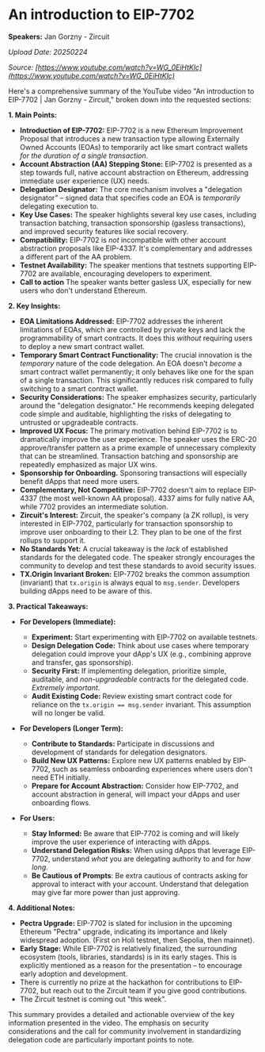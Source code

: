 # An introduction to EIP-7702

**Speakers:** Jan Gorzny - Zircuit


*Upload Date: 20250224*

*Source: [https://www.youtube.com/watch?v=WG_0EiHtKlc](https://www.youtube.com/watch?v=WG_0EiHtKlc)*

Here's a comprehensive summary of the YouTube video "An introduction to EIP-7702 | Jan Gorzny - Zircuit," broken down into the requested sections:

**1. Main Points:**

*   **Introduction of EIP-7702:** EIP-7702 is a new Ethereum Improvement Proposal that introduces a new transaction type allowing Externally Owned Accounts (EOAs) to temporarily act like smart contract wallets *for the duration of a single transaction*.
*   **Account Abstraction (AA) Stepping Stone:** EIP-7702 is presented as a step towards full, native account abstraction on Ethereum, addressing immediate user experience (UX) needs.
*   **Delegation Designator:** The core mechanism involves a "delegation designator" – signed data that specifies code an EOA is *temporarily* delegating execution to.
*   **Key Use Cases:** The speaker highlights several key use cases, including transaction batching, transaction sponsorship (gasless transactions), and improved security features like social recovery.
*   **Compatibility:** EIP-7702 is *not* incompatible with other account abstraction proposals like EIP-4337. It's complementary and addresses a different part of the AA problem.
*   **Testnet Availability:** The speaker mentions that testnets supporting EIP-7702 are available, encouraging developers to experiment.
*	**Call to action** The speaker wants better gasless UX, especially for new users who don't understand Ethereum.

**2. Key Insights:**

*   **EOA Limitations Addressed:** EIP-7702 addresses the inherent limitations of EOAs, which are controlled by private keys and lack the programmability of smart contracts.  It does this *without* requiring users to deploy a new smart contract wallet.
*   **Temporary Smart Contract Functionality:** The crucial innovation is the *temporary* nature of the code delegation. An EOA doesn't *become* a smart contract wallet permanently; it only behaves like one for the span of a single transaction. This significantly reduces risk compared to fully switching to a smart contract wallet.
*   **Security Considerations:** The speaker emphasizes security, particularly around the "delegation designator."  He recommends keeping delegated code simple and auditable, highlighting the risks of delegating to untrusted or upgradeable contracts.
*   **Improved UX Focus:** The primary motivation behind EIP-7702 is to dramatically improve the user experience.  The speaker uses the ERC-20 approve/transfer pattern as a prime example of unnecessary complexity that can be streamlined.  Transaction batching and sponsorship are repeatedly emphasized as major UX wins.
*	**Sponsorship for Onboarding.** Sponsoring transactions will especially benefit dApps that need more users.
*   **Complementary, Not Competitive:** EIP-7702 doesn't aim to replace EIP-4337 (the most well-known AA proposal).  4337 aims for fully native AA, while 7702 provides an intermediate solution.
*   **Zircuit's Interest:** Zircuit, the speaker's company (a ZK rollup), is very interested in EIP-7702, particularly for transaction sponsorship to improve user onboarding to their L2. They plan to be one of the first rollups to support it.
*   **No Standards Yet:**  A crucial takeaway is the *lack* of established standards for the delegated code.  The speaker strongly encourages the community to develop and test these standards to avoid security issues.
*   **TX.Origin Invariant Broken:**  EIP-7702 breaks the common assumption (invariant) that `tx.origin` is always equal to `msg.sender`.  Developers building dApps need to be aware of this.

**3. Practical Takeaways:**

*   **For Developers (Immediate):**
    *   **Experiment:** Start experimenting with EIP-7702 on available testnets.
    *   **Design Delegation Code:** Think about use cases where temporary delegation could improve your dApp's UX (e.g., combining approve and transfer, gas sponsorship).
    *   **Security First:** If implementing delegation, prioritize simple, auditable, and *non-upgradeable* contracts for the delegated code.  *Extremely important*.
    *   **Audit Existing Code:** Review existing smart contract code for reliance on the `tx.origin == msg.sender` invariant. This assumption will no longer be valid.

*   **For Developers (Longer Term):**
    *   **Contribute to Standards:**  Participate in discussions and development of standards for delegation designators.
    *   **Build New UX Patterns:** Explore new UX patterns enabled by EIP-7702, such as seamless onboarding experiences where users don't need ETH initially.
    *   **Prepare for Account Abstraction:**  Consider how EIP-7702, and account abstraction in general, will impact your dApps and user onboarding flows.

*   **For Users:**
    *   **Stay Informed:**  Be aware that EIP-7702 is coming and will likely improve the user experience of interacting with dApps.
    *   **Understand Delegation Risks:** When using dApps that leverage EIP-7702, understand *what* you are delegating authority to and for *how long*.
    *   **Be Cautious of Prompts**:  Be extra cautious of contracts asking for approval to interact with your account. Understand that delegation may give far more power than just approving.

**4. Additional Notes:**

*   **Pectra Upgrade:** EIP-7702 is slated for inclusion in the upcoming Ethereum "Pectra" upgrade, indicating its importance and likely widespread adoption. (First on Holi testnet, then Sepolia, then mainnet).
*   **Early Stage:** While EIP-7702 is relatively finalized, the surrounding ecosystem (tools, libraries, standards) is in its early stages. This is explicitly mentioned as a reason for the presentation – to encourage early adoption and development.
*	There is currently no prize at the hackathon for contributions to EIP-7702, but reach out to the Zircuit team if you give good contributions.
*	The Zircuit testnet is coming out "this week".

This summary provides a detailed and actionable overview of the key information presented in the video. The emphasis on security considerations and the call for community involvement in standardizing delegation code are particularly important points to note.